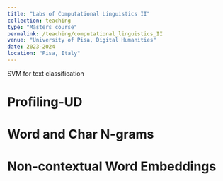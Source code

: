 ```yaml
---
title: "Labs of Computational Linguistics II"
collection: teaching
type: "Masters course"
permalink: /teaching/computational_linguistics_II
venue: "University of Pisa, Digital Humanities"
date: 2023-2024
location: "Pisa, Italy"
---
```


SVM for text classification

Profiling-UD
======

Word and Char N-grams
======

Non-contextual Word Embeddings
======